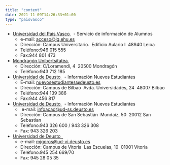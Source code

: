 ```yaml
---
title: "content"
date: 2021-11-09T14:26:33+01:00
type: "paisvasco"
---
```

<ul>
<li><a title="Enlace externo, se abre en ventana nueva" href="http://www.ehu.es/acceso" rel="external" target="_blank">Universidad del Pa&iacute;s Vasco <i class="icon fas fa-external-link-alt"></i></a><span>&nbsp;</span><img alt="" src="http://www.mecd.gob.es/docroot/fckeditor/images/smiley/mepsyd-ico/ico-internet.gif" />&nbsp;- Servicio de informaci&oacute;n de Alumnos
<ul>
<li>e-mail:<span>&nbsp;</span><a href="mailto:acceso@lg.ehu.es">acceso@lg.ehu.es</a>&nbsp;<img alt="" src="http://www.mecd.gob.es/docroot/fckeditor/images/smiley/mepsyd-ico/ico-mail.gif" />&nbsp;</li>
<li>Direcci&oacute;n: Campus Universitario.&nbsp; Edificio Aulario I&nbsp; 48940 Leioa</li>
<li>Tel&eacute;fono:946 015 555</li>
<li>Fax:944 801 473</li>
</ul>
</li>
<li><a title="Enlace externo, se abre en ventana nueva" href="http://www.mondragon.edu/" rel="external" target="_blank">Mondrag&oacute;n Unibertsitatea <i class="icon fas fa-external-link-alt"></i></a><span>&nbsp;</span><img alt="" src="http://www.mecd.gob.es/docroot/fckeditor/images/smiley/mepsyd-ico/ico-internet.gif" />
<ul>
<li>Direcci&oacute;n: C/Loramendi, 4&nbsp; 20500 Mondrag&oacute;n</li>
<li>Tel&eacute;fono:943 712 185</li>
</ul>
</li>
<li><a title="Enlace externo, se abre en ventana nueva" href="http://nuevosestudiantes.deusto.es/" rel="external" target="_blank">Universidad de Deusto <i class="icon fas fa-external-link-alt"></i></a>&nbsp;<img alt="" src="http://www.mecd.gob.es/docroot/fckeditor/images/smiley/mepsyd-ico/ico-internet.gif" /><span>&nbsp;</span>- Informaci&oacute;n Nuevos Estudiantes&nbsp;
<ul>
<li>E-mail:<span>&nbsp;</span><a href="mailto:nuevosestudiantes@deusto.es">nuevosestudiantes@deusto.es</a>&nbsp;<img alt="" src="http://www.mecd.gob.es/docroot/fckeditor/images/smiley/mepsyd-ico/ico-mail.gif" />&nbsp;</li>
<li>Direcci&oacute;n: Campus de Bilbao&nbsp; Avda. Universidades, 24&nbsp; 48007 Bilbao</li>
<li>Tel&eacute;fono:944 139 386</li>
<li>Fax:944 456 817</li>
</ul>
</li>
<li><a title="Enlace externo, se abre en ventana nueva" href="http://www.deusto.es/" rel="external" target="_blank">Universidad de Deusto <i class="icon fas fa-external-link-alt"></i></a><span>&nbsp;</span><img alt="" src="http://www.mecd.gob.es/docroot/fckeditor/images/smiley/mepsyd-ico/ico-internet.gif" /><span>&nbsp;</span>- Informaci&oacute;n Nuevos Estudiantes
<ul>
<li>&nbsp;e-mail:<span>&nbsp;</span><a href="mailto:infoacad@ud-ss.deusto.es">infoacad@ud-ss.deusto.es</a>&nbsp;<img alt="" src="http://www.mecd.gob.es/docroot/fckeditor/images/smiley/mepsyd-ico/ico-mail.gif" />&nbsp;</li>
<li>Direcci&oacute;n: Campus de San Sebasti&aacute;n&nbsp; Mundaiz, 50&nbsp; 20012 San Sebastian</li>
<li>Tel&eacute;fono:943 326 600 / 943 326 308</li>
<li>Fax: 943 326 203</li>
</ul>
</li>
<li><a title="Enlace externo, se abre en ventana nueva" href="http://www.deusto.es/" rel="external" target="_blank">Universidad de Deusto<span>&nbsp;</span> <i class="icon fas fa-external-link-alt"></i></a><img alt="" src="http://www.mecd.gob.es/docroot/fckeditor/images/smiley/mepsyd-ico/ico-internet.gif" />
<ul>
<li>e-mail:<span>&nbsp;</span><a href="mailto:mjgoros@ud-vi.deusto.es">mjgoros@ud-vi.deusto.es</a>&nbsp;<img alt="" src="http://www.mecd.gob.es/docroot/fckeditor/images/smiley/mepsyd-ico/ico-mail.gif" />&nbsp;</li>
<li>Direcci&oacute;n: Campus de Vitoria&nbsp; Las Escuelas, 10&nbsp; 01001 Vitoria</li>
<li>Tel&eacute;fono:945 254 669/70</li>
<li>Fax: 945 28 05 35</li>
</ul>
</li>
</ul>
